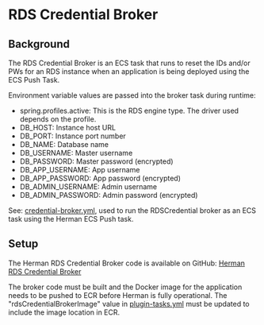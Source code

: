 # RDS Credential Broker

## Background

The RDS Credential Broker is an ECS task that runs to reset the IDs and/or PWs for an RDS 
instance when an application is being deployed using the ECS Push Task.

Environment variable values are passed into the broker task during runtime:
* spring.profiles.active: This is the RDS engine type. The driver used depends on the profile.
* DB_HOST: Instance host URL
* DB_PORT: Instance port number
* DB_NAME: Database name
* DB_USERNAME: Master username
* DB_PASSWORD: Master password (encrypted)
* DB_APP_USERNAME: App username
* DB_APP_PASSWORD: App password (encrypted)
* DB_ADMIN_USERNAME: Admin username
* DB_ADMIN_PASSWORD: Admin password (encrypted)

See: [credential-broker.yml](../../src/main/resources/brokerTemplates/rds/credential-broker.yml), used to run the RDSCredential broker as an ECS task using the Herman ECS Push task.

## Setup

The Herman RDS Credential Broker code is available on GitHub: [Herman RDS Credential Broker](https://github.com/libertymutual/herman-rds-credential-broker)

The broker code must be built and the Docker image for the application needs to be pushed to ECR before Herman is fully operational.
The "rdsCredentialBrokerImage" value in [plugin-tasks.yml](../../src/main/resources/config/plugin-tasks.yml) 
must be updated to include the image location in ECR.